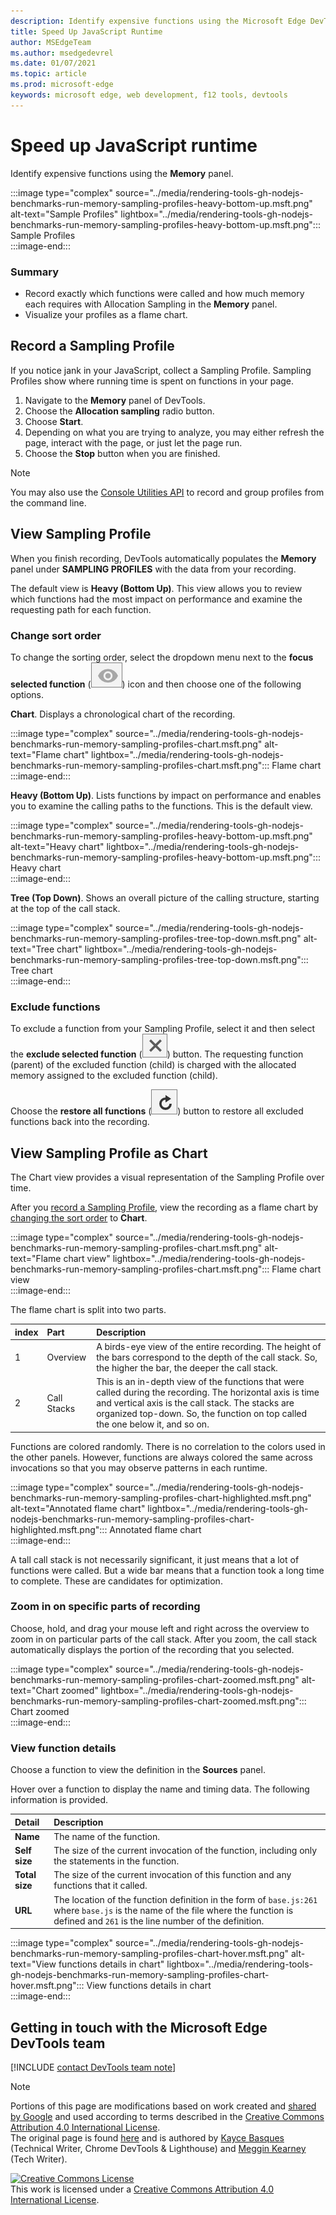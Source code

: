 ```yaml
---
description: Identify expensive functions using the Microsoft Edge DevTools Memory panel.
title: Speed Up JavaScript Runtime
author: MSEdgeTeam
ms.author: msedgedevrel
ms.date: 01/07/2021
ms.topic: article
ms.prod: microsoft-edge
keywords: microsoft edge, web development, f12 tools, devtools
---
```

<!-- Copyright Kayce Basques and Meggin Kearney

   Licensed under the Apache License, Version 2.0 (the "License");
   you may not use this file except in compliance with the License.
   You may obtain a copy of the License at

       https://www.apache.org/licenses/LICENSE-2.0

   Unless required by applicable law or agreed to in writing, software
   distributed under the License is distributed on an "AS IS" BASIS,
   WITHOUT WARRANTIES OR CONDITIONS OF ANY KIND, either express or implied.
   See the License for the specific language governing permissions and
   limitations under the License. -->

# Speed up JavaScript runtime  

Identify expensive functions using the **Memory** panel.  

:::image type="complex" source="../media/rendering-tools-gh-nodejs-benchmarks-run-memory-sampling-profiles-heavy-bottom-up.msft.png" alt-text="Sample Profiles" lightbox="../media/rendering-tools-gh-nodejs-benchmarks-run-memory-sampling-profiles-heavy-bottom-up.msft.png":::
   Sample Profiles  
:::image-end:::  

### Summary  

*   Record exactly which functions were called and how much memory each requires with Allocation Sampling in the **Memory** panel.  
*   Visualize your profiles as a flame chart.  
    
## Record a Sampling Profile  

If you notice jank in your JavaScript, collect a Sampling Profile.  Sampling Profiles show where running time is spent on functions in your page.  

1.  Navigate to the **Memory** panel of DevTools.  
1.  Choose the **Allocation sampling** radio button.  
1.  Choose **Start**.  
1.  Depending on what you are trying to analyze, you may either refresh the page, interact with the page, or just let the page run.  
1.  Choose the **Stop** button when you are finished.  
    
> [!NOTE]
> You may also use the [Console Utilities API][DevtoolsConsoleUtilities] to record and group profiles from the command line.  

## View Sampling Profile  

When you finish recording, DevTools automatically populates the **Memory** panel under **SAMPLING PROFILES** with the data from your recording.  

The default view is **Heavy \(Bottom Up\)**.  This view allows you to review which functions had the most impact on performance and examine the requesting path for each function.  

### Change sort order  

To change the sorting order, select the dropdown menu next to the **focus selected function** \(![focus selected function][ImageFocusIcon]\) icon and then choose one of the following options.

**Chart**.  Displays a chronological chart of the recording.  

:::image type="complex" source="../media/rendering-tools-gh-nodejs-benchmarks-run-memory-sampling-profiles-chart.msft.png" alt-text="Flame chart" lightbox="../media/rendering-tools-gh-nodejs-benchmarks-run-memory-sampling-profiles-chart.msft.png":::
   Flame chart  
:::image-end:::  

**Heavy \(Bottom Up\)**.  Lists functions by impact on performance and enables you to examine the calling paths to the functions.  This is the default view.  

:::image type="complex" source="../media/rendering-tools-gh-nodejs-benchmarks-run-memory-sampling-profiles-heavy-bottom-up.msft.png" alt-text="Heavy chart" lightbox="../media/rendering-tools-gh-nodejs-benchmarks-run-memory-sampling-profiles-heavy-bottom-up.msft.png":::
   Heavy chart  
:::image-end:::  

**Tree \(Top Down\)**.  Shows an overall picture of the calling structure, starting at the top of the call stack.  

:::image type="complex" source="../media/rendering-tools-gh-nodejs-benchmarks-run-memory-sampling-profiles-tree-top-down.msft.png" alt-text="Tree chart" lightbox="../media/rendering-tools-gh-nodejs-benchmarks-run-memory-sampling-profiles-tree-top-down.msft.png":::
   Tree chart  
:::image-end:::  

### Exclude functions  

To exclude a function from your Sampling Profile, select it and then select the **exclude selected function** \(![exclude selected function][ImageExcludeIcon]\) button.  The requesting function \(parent\) of the excluded function \(child\) is charged with the allocated memory assigned to the excluded function \(child\).  

Choose the **restore all functions** \(![restore all functions][ImageRestoreIcon]\) button to restore all excluded functions back into the recording.  

## View Sampling Profile as Chart  

The Chart view provides a visual representation of the Sampling Profile over time.  

After you [record a Sampling Profile](#record-a-sampling-profile), view the recording as a flame chart by [changing the sort order](#change-sort-order) to **Chart**.  

:::image type="complex" source="../media/rendering-tools-gh-nodejs-benchmarks-run-memory-sampling-profiles-chart.msft.png" alt-text="Flame chart view" lightbox="../media/rendering-tools-gh-nodejs-benchmarks-run-memory-sampling-profiles-chart.msft.png":::
   Flame chart view  
:::image-end:::  

The flame chart is split into two parts.  

| index | Part | Description |  
| --- |:--- |:--- |  
| 1 | Overview | A birds-eye view of the entire recording.  The height of the bars correspond to the depth of the call stack.  So, the higher the bar, the deeper the call stack.  |  
| 2 | Call Stacks | This is an in-depth view of the functions that were called during the recording.  The horizontal axis is time and vertical axis is the call stack.  The stacks are organized top-down.  So, the function on top called the one below it, and so on.  |  

Functions are colored randomly.  There is no correlation to the colors used in the other panels.  However, functions are always colored the same across invocations so that you may observe patterns in each runtime.  

:::image type="complex" source="../media/rendering-tools-gh-nodejs-benchmarks-run-memory-sampling-profiles-chart-highlighted.msft.png" alt-text="Annotated flame chart" lightbox="../media/rendering-tools-gh-nodejs-benchmarks-run-memory-sampling-profiles-chart-highlighted.msft.png":::
   Annotated flame chart  
:::image-end:::  

A tall call stack is not necessarily significant, it just means that a lot of functions were called.  But a wide bar means that a function took a long time to complete.  These are candidates for optimization.  

### Zoom in on specific parts of recording  

Choose, hold, and drag your mouse left and right across the overview to zoom in on particular parts of the call stack.  After you zoom, the call stack automatically displays the portion of the recording that you selected.  

:::image type="complex" source="../media/rendering-tools-gh-nodejs-benchmarks-run-memory-sampling-profiles-chart-zoomed.msft.png" alt-text="Chart zoomed" lightbox="../media/rendering-tools-gh-nodejs-benchmarks-run-memory-sampling-profiles-chart-zoomed.msft.png":::
   Chart zoomed  
:::image-end:::  

### View function details  

Choose a function to view the definition in the **Sources** panel.  

Hover over a function to display the name and timing data.  The following information is provided.  

| Detail | Description |  
|:--- |:--- |  
| **Name** | The name of the function.  |  
| **Self size** | The size of the current invocation of the function, including only the statements in the function.  |  
| **Total size** | The size of the current invocation of this function and any functions that it called.  |  
| **URL** | The location of the function definition in the form of `base.js:261` where `base.js` is the name of the file where the function is defined and `261` is the line number of the definition.  |  
<!--*   **Aggregated self time**.  Aggregate time for all invocations of the function across the recording, not including functions called by this function.  -->  
<!--*   **Aggregated total time**.  Aggregate total time for all invocations of the function, including functions called by this function.  -->  
<!--*   **Not optimized**.  If the profiler has detected a potential optimization for the function it lists it here.  -->  

:::image type="complex" source="../media/rendering-tools-gh-nodejs-benchmarks-run-memory-sampling-profiles-chart-hover.msft.png" alt-text="View functions details in chart" lightbox="../media/rendering-tools-gh-nodejs-benchmarks-run-memory-sampling-profiles-chart-hover.msft.png":::
   View functions details in chart  
:::image-end:::  

## Getting in touch with the Microsoft Edge DevTools team  

[!INCLUDE [contact DevTools team note](../includes/contact-devtools-team-note.md)]  

<!-- image links -->  

[ImageExcludeIcon]: ../media/exclude-icon.msft.png  
[ImageFocusIcon]: ../media/focus-icon.msft.png  
[ImageRestoreIcon]: ../media/restore-icon.msft.png  

<!-- links -->  

[DevtoolsConsoleUtilities]: ../console/utilities.md "Console utilities API reference | Microsoft Docs"  
[DevtoolsConsoleUtilitiesProfile]: ../console/utilities.md#profile "profile - Console utilities API reference | Microsoft Docs"  
[DevtoolsConsoleUtilitiesProfileEnd]: ../console/utilities.md#profileend "profileEnd - Console utilities API reference | Microsoft Docs"  

> [!NOTE]
> Portions of this page are modifications based on work created and [shared by Google][GoogleSitePolicies] and used according to terms described in the [Creative Commons Attribution 4.0 International License][CCA4IL].  
> The original page is found [here](https://developers.google.com/web/tools/chrome-devtools/rendering-tools/js-execution) and is authored by [Kayce Basques][KayceBasques] \(Technical Writer, Chrome DevTools \& Lighthouse\) and [Meggin Kearney][MegginKearney] \(Tech Writer\).  

[![Creative Commons License][CCby4Image]][CCA4IL]  
This work is licensed under a [Creative Commons Attribution 4.0 International License][CCA4IL].  

[CCA4IL]: https://creativecommons.org/licenses/by/4.0  
[CCby4Image]: https://i.creativecommons.org/l/by/4.0/88x31.png  
[GoogleSitePolicies]: https://developers.google.com/terms/site-policies  
[KayceBasques]: https://developers.google.com/web/resources/contributors/kaycebasques  
[MegginKearney]: https://developers.google.com/web/resources/contributors/megginkearney  
